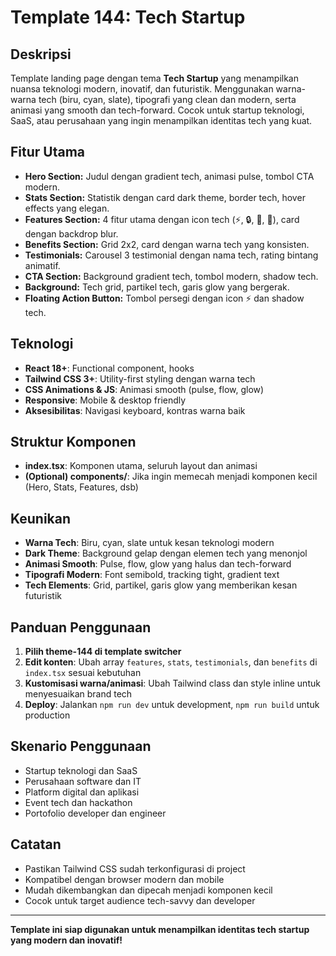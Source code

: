 # Template 144: Tech Startup

## Deskripsi
Template landing page dengan tema **Tech Startup** yang menampilkan nuansa teknologi modern, inovatif, dan futuristik. Menggunakan warna-warna tech (biru, cyan, slate), tipografi yang clean dan modern, serta animasi yang smooth dan tech-forward. Cocok untuk startup teknologi, SaaS, atau perusahaan yang ingin menampilkan identitas tech yang kuat.

## Fitur Utama
- **Hero Section:** Judul dengan gradient tech, animasi pulse, tombol CTA modern.
- **Stats Section:** Statistik dengan card dark theme, border tech, hover effects yang elegan.
- **Features Section:** 4 fitur utama dengan icon tech (⚡, 🔒, 📱, 🚀), card dengan backdrop blur.
- **Benefits Section:** Grid 2x2, card dengan warna tech yang konsisten.
- **Testimonials:** Carousel 3 testimonial dengan nama tech, rating bintang animatif.
- **CTA Section:** Background gradient tech, tombol modern, shadow tech.
- **Background:** Tech grid, partikel tech, garis glow yang bergerak.
- **Floating Action Button:** Tombol persegi dengan icon ⚡ dan shadow tech.

## Teknologi
- **React 18+**: Functional component, hooks
- **Tailwind CSS 3+**: Utility-first styling dengan warna tech
- **CSS Animations & JS**: Animasi smooth (pulse, flow, glow)
- **Responsive**: Mobile & desktop friendly
- **Aksesibilitas**: Navigasi keyboard, kontras warna baik

## Struktur Komponen
- **index.tsx**: Komponen utama, seluruh layout dan animasi
- **(Optional) components/**: Jika ingin memecah menjadi komponen kecil (Hero, Stats, Features, dsb)

## Keunikan
- **Warna Tech**: Biru, cyan, slate untuk kesan teknologi modern
- **Dark Theme**: Background gelap dengan elemen tech yang menonjol
- **Animasi Smooth**: Pulse, flow, glow yang halus dan tech-forward
- **Tipografi Modern**: Font semibold, tracking tight, gradient text
- **Tech Elements**: Grid, partikel, garis glow yang memberikan kesan futuristik

## Panduan Penggunaan
1. **Pilih theme-144 di template switcher**
2. **Edit konten**: Ubah array `features`, `stats`, `testimonials`, dan `benefits` di `index.tsx` sesuai kebutuhan
3. **Kustomisasi warna/animasi**: Ubah Tailwind class dan style inline untuk menyesuaikan brand tech
4. **Deploy**: Jalankan `npm run dev` untuk development, `npm run build` untuk production

## Skenario Penggunaan
- Startup teknologi dan SaaS
- Perusahaan software dan IT
- Platform digital dan aplikasi
- Event tech dan hackathon
- Portofolio developer dan engineer

## Catatan
- Pastikan Tailwind CSS sudah terkonfigurasi di project
- Kompatibel dengan browser modern dan mobile
- Mudah dikembangkan dan dipecah menjadi komponen kecil
- Cocok untuk target audience tech-savvy dan developer

---

**Template ini siap digunakan untuk menampilkan identitas tech startup yang modern dan inovatif!** 